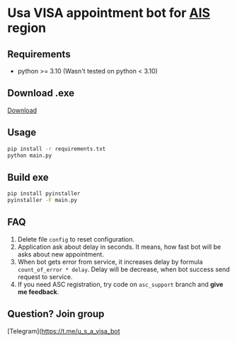 # Usa VISA appointment bot for [AIS](https://ais.usvisa-info.com/) region

## Requirements

- python >= 3.10 (Wasn't tested on python < 3.10)

## Download .exe

[Download](https://github.com/aigrvch/USA-VISA-Bot/releases)

## Usage

```sh
pip install -r requirements.txt
python main.py
```

## Build exe

```sh
pip install pyinstaller
pyinstaller -F main.py
```

## FAQ

1. Delete file `config` to reset configuration.
2. Application ask about delay in seconds. It means, how fast bot will be asks about new appointment.
3. When bot gets error from service, it increases delay by formula `count_of_error * delay`. Delay will be decrease,
   when bot success send request to service.
4. If you need ASC registration, try code on `asc_support` branch and **give me feedback**.

## Question? Join group

[Telegram](https://t.me/u_s_a_visa_bot
